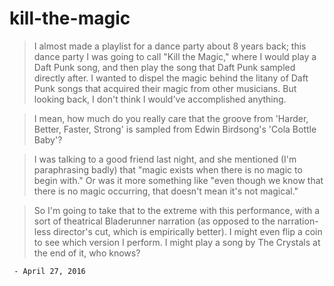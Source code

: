 # kill-the-magic

 > I almost made a playlist for a dance party about 8 years back; this dance party I was going to call "Kill the Magic," where I would play a Daft Punk song, and then play the song that Daft Punk sampled directly after. I wanted to dispel the magic behind the litany of Daft Punk songs that acquired their magic from other musicians. But looking back, I don't think I would've accomplished anything.

 > I mean, how much do you really care that the groove from 'Harder, Better, Faster, Strong' is sampled from Edwin Birdsong's 'Cola Bottle Baby'?

 > I was talking to a good friend last night, and she mentioned (I'm paraphrasing badly) that "magic exists when there is no magic to begin with." Or was it more something like "even though we know that there is no magic occurring, that doesn't mean it's not magical."

 > So I'm going to take that to the extreme with this performance, with a sort of theatrical Bladerunner narration (as opposed to the narration-less director's cut, which is empirically better). I might even flip a coin to see which version I perform. I might play a song by The Crystals at the end of it, who knows?

     - April 27, 2016

